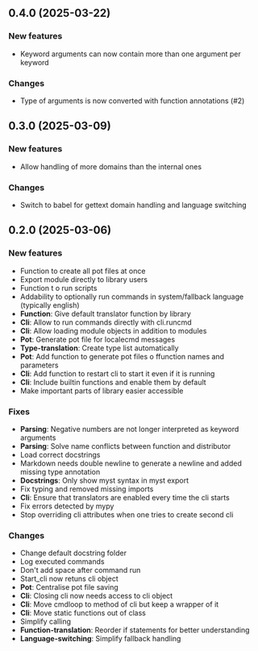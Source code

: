 ## 0.4.0 (2025-03-22)

### New features

- Keyword arguments can now contain more than one argument per keyword

### Changes

- Type of arguments is now converted with function annotations (#2)

## 0.3.0 (2025-03-09)

### New features

- Allow handling of more domains than the internal ones

### Changes

- Switch to babel for gettext domain handling and language switching

## 0.2.0 (2025-03-06)

### New features

- Function to create all pot files at once
- Export module directly to library users
- Function t o run scripts
- Addability to optionally run commands in system/fallback language (typically english)
- **Function**: Give default translator function by library
- **Cli**: Allow to run commands directly with cli.runcmd
- **Cli**: Allow loading module objects in addition to modules
- **Pot**: Generate pot file for localecmd messages
- **Type-translation**: Create type list automatically
- **Pot**: Add function to generate pot files o ffunction names and parameters
- **Cli**: Add function to restart cli to start it even if it is running
- **Cli**: Include builtin functions and enable them by default
- Make important parts of library easier accessible

### Fixes

- **Parsing**: Negative numbers are not longer interpreted as keyword arguments
- **Parsing**: Solve name conflicts between function and distributor
- Load correct docstrings
- Markdown needs double newline to generate a newline and added missing type annotation
- **Docstrings**: Only show myst syntax in myst export
- Fix typing and removed missing imports
- **Cli**: Ensure that translators are enabled every time the cli starts
- Fix errors detected by mypy
- Stop overriding cli attributes when one tries to create second cli

### Changes

- Change default docstring folder
- Log executed commands
- Don't add space after command run
- Start_cli now retuns cli object
- **Pot**: Centralise pot file saving
- **Cli**: Closing cli now needs access to cli object
- **Cli**: Move cmdloop to method of cli but keep a wrapper of it
- **Cli**: Move static functions out of class
- Simplify calling
- **Function-translation**: Reorder if statements for better understanding
- **Language-switching**: Simplify fallback handling
